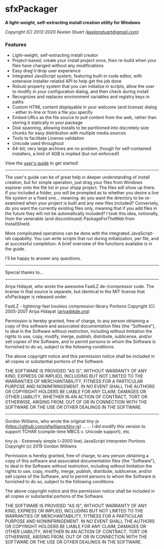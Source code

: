 # sfxPackager
**A light-weight, self-extracting install creation utility for Windows**

_Copyright (C) 2013-2020 Keelan Stuart (keelanstuart@gmail.com)_

### Features
* Light-weight, self-extracting install creator
* Project-based; create your install project once, then re-build when your files have changed without any modifications
* Easy drag'n'drop user experience
* Integrated JavaScript system, featuring built-in code editor, with extensive installer-related API to help get the job done
* Robust property system that you can initialize in scripts, allow the user to modify in your configuration dialog, and then check during install
* Recognizes and replaces environment variables and registry keys in paths
* Custom HTML content displayable in your welcome (and license) dialog - either in-line or from a file you specify
* Embed URLs as the file source to pull content from the web, rather than storing it statically in your package
* Disk spanning, allowing installs to be partitioned into discretely-size chunks for easy distribution with multiple media sources
* Tools to facilitate License validation
* Unicode used throughout
* 64-bit; very large archives are no problem, though for self-contained installers, a limit of 4GB is implied (but not enforced!)

View the [user's guide](https://docs.google.com/presentation/d/e/2PACX-1vRAVGjiJbSYUrOWB8jEzqG7hMwVbZqvCiAbVmOeL25hoEmN909H-BtGjEawmTMZLta5qHfhGydWDqQd/pub?start=false&loop=false&delayms=30000) to get started!

--------------------------
The user's guide can be of great help in deeper understanding of install creation, but for simple operation, just
drag your files from Windows explorer onto the file list in your sfxpp project. The files will show up there. 
If you included a folder, you will be prompted as to whether you desire a live file system or a fixed one... 
meaning: do you want the directory to be re-examined when your project is built and any new files included?
Conversely, do you want the currently existing files only, meaning that if you add files in the future they will 
not be automatically included? I took this idea, notionally, from the venerable (and discontinued)
PackageForTheWeb from InstallShield.

More complicated operations can be done with the integrated JavaScript-ish capability. You can write scripts
that run during initialization, per file, and at successful completion. A brief overview of the functions available is
in the guide.

I'll be happy to answer any questions.

--------------------------
Special thanks to...

***

Ariya Hidayat, who wrote the awesome FastLZ de-/compressor code. The license in that source is separate, but identical to the MIT license that sfxPackager is released under.

FastLZ - lightning-fast lossless compression library
Portions Copyright (C) 2005-2007 Ariya Hidayat (ariya@kde.org)

Permission is hereby granted, free of charge, to any person obtaining a copy
of this software and associated documentation files (the "Software"), to deal
in the Software without restriction, including without limitation the rights
to use, copy, modify, merge, publish, distribute, sublicense, and/or sell
copies of the Software, and to permit persons to whom the Software is
furnished to do so, subject to the following conditions:

The above copyright notice and this permission notice shall be included in
all copies or substantial portions of the Software.

THE SOFTWARE IS PROVIDED "AS IS", WITHOUT WARRANTY OF ANY KIND, EXPRESS OR
IMPLIED, INCLUDING BUT NOT LIMITED TO THE WARRANTIES OF MERCHANTABILITY,
FITNESS FOR A PARTICULAR PURPOSE AND NONINFRINGEMENT. IN NO EVENT SHALL THE
AUTHORS OR COPYRIGHT HOLDERS BE LIABLE FOR ANY CLAIM, DAMAGES OR OTHER
LIABILITY, WHETHER IN AN ACTION OF CONTRACT, TORT OR OTHERWISE, ARISING FROM,
OUT OF OR IN CONNECTION WITH THE SOFTWARE OR THE USE OR OTHER DEALINGS IN
THE SOFTWARE.

***

Gordon Williams, who wrote the original tiny-js (https://github.com/gfwilliams/tiny-js) ...
... I did modify this version to support TCHAR (compile-time MBCS v. Unicode support), etc.

tiny-js - Extremely simple (~2000 line) JavaScript interpreter
Portions Copyright (c) 2019 Gordon Williams

Permission is hereby granted, free of charge, to any person obtaining a copy
of this software and associated documentation files (the "Software"), to deal
in the Software without restriction, including without limitation the rights
to use, copy, modify, merge, publish, distribute, sublicense, and/or sell
copies of the Software, and to permit persons to whom the Software is
furnished to do so, subject to the following conditions:

The above copyright notice and this permission notice shall be included in all
copies or substantial portions of the Software.

THE SOFTWARE IS PROVIDED "AS IS", WITHOUT WARRANTY OF ANY KIND, EXPRESS OR
IMPLIED, INCLUDING BUT NOT LIMITED TO THE WARRANTIES OF MERCHANTABILITY,
FITNESS FOR A PARTICULAR PURPOSE AND NONINFRINGEMENT. IN NO EVENT SHALL THE
AUTHORS OR COPYRIGHT HOLDERS BE LIABLE FOR ANY CLAIM, DAMAGES OR OTHER
LIABILITY, WHETHER IN AN ACTION OF CONTRACT, TORT OR OTHERWISE, ARISING FROM,
OUT OF OR IN CONNECTION WITH THE SOFTWARE OR THE USE OR OTHER DEALINGS IN THE
SOFTWARE.
